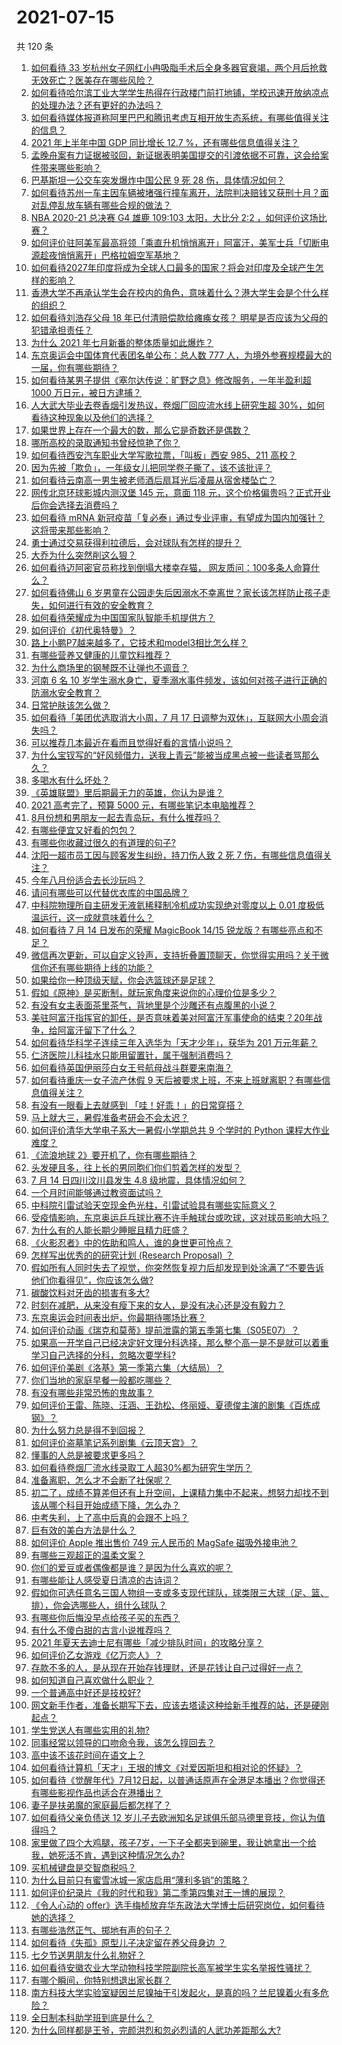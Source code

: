# 2021-07-15

共 120 条

<!-- BEGIN -->
<!-- 最后更新时间 Thu Jul 15 2021 14:02:38 GMT+0800 (China Standard Time) -->

1. [如何看待 33
   岁杭州女子网红小冉吸脂手术后全身多器官衰竭，两个月后抢救无效死亡？医美存在哪些风险？](https://www.zhihu.com/question/472209083)
1. [如何看待哈尔滨工业大学学生热得在行政楼门前打地铺，学校迅速开放纳凉点的处理办法？还有更好的办法吗？](https://www.zhihu.com/question/471954284)
1. [如何看待媒体报道称阿里巴巴和腾讯考虑互相开放生态系统，有哪些值得关注的信息？](https://www.zhihu.com/question/472226846)
1. [2021 年上半年中国 GDP 同比增长 12.7
   %，还有哪些信息值得关注？](https://www.zhihu.com/question/472320142)
1. [孟晚舟案有力证据被驳回，新证据表明美国提交的引渡依据不可靠，这会给案件带来哪些影响？](https://www.zhihu.com/question/471307679)
1. [巴基斯坦一公交车突发爆炸中国公民 9 死 28 伤，具体情况如何？](https://www.zhihu.com/question/472168448)
1. [如何看待苏州一车主因车辆被堵强行撞车离开，法院判决赔钱又获刑十月？面对乱停乱放车辆有哪些合规的做法？](https://www.zhihu.com/question/471765849)
1. [NBA 2020-21 总决赛 G4 雄鹿 109:103 太阳，大比分 2:2
   ，如何评价这场比赛？](https://www.zhihu.com/question/472304899)
1. [如何评价驻阿美军最高将领「乘直升机悄悄离开」阿富汗，美军士兵「切断电源趁夜悄悄离开」巴格拉姆空军基地？](https://www.zhihu.com/question/471936835)
1. [如何看待2027年印度将成为全球人口最多的国家？将会对印度及全球产生怎样的影响？](https://www.zhihu.com/question/471764919)
1. [香港大学不再承认学生会在校内的角色，意味着什么？港大学生会是个什么样的组织？](https://www.zhihu.com/question/472106510)
1. [如何看待刘浩存父母 18 年已付清赔偿款给瘫痪女孩？
   明星是否应该为父母的犯错承担责任？](https://www.zhihu.com/question/472014999)
1. [为什么 2021 年七月新番的整体质量如此爆炸？](https://www.zhihu.com/question/472117263)
1. [东京奥运会中国体育代表团名单公布：总人数 777
   人，为境外参赛规模最大的一届，你有哪些期待？](https://www.zhihu.com/question/472186155)
1. [如何看待某男子提供《塞尔达传说：旷野之息》修改服务，一年半盈利超 1000
   万日元，被日方逮捕？](https://www.zhihu.com/question/471727845)
1. [人大武大毕业去卷香烟引发热议，卷烟厂回应流水线上研究生超
   30%，如何看待这种现象以及他们的选择？](https://www.zhihu.com/question/472023038)
1. [如果世界上存在一个最大的数，那么它是奇数还是偶数？](https://www.zhihu.com/question/470394192)
1. [哪所高校的录取通知书曾经惊艳了你？](https://www.zhihu.com/question/471971073)
1. [如何看待西安汽车职业大学写歌拉票，「叫板」西安 985、211
   高校？](https://www.zhihu.com/question/471951551)
1. [因为先被「欺负」，一年级女儿把同学卷子撕了，该不该批评？](https://www.zhihu.com/question/470997301)
1. [如何看待云南高一男生被老师酒后扇耳光后凌晨从宿舍楼坠亡？](https://www.zhihu.com/question/471501417)
1. [网传北京环球影城内测汉堡 145 元，意面 118
   元，这个价格偏贵吗？正式开业后你会选择去消费吗？](https://www.zhihu.com/question/472230170)
1. [如何看待 mRNA
   新冠疫苗「复必泰」通过专业评审，有望成为国内加强针？这将带来那些影响？](https://www.zhihu.com/question/472315886)
1. [勇士通过交易获得利拉德后，会对球队有怎样的提升？](https://www.zhihu.com/question/472015375)
1. [大乔为什么突然削这么狠？](https://www.zhihu.com/question/471909961)
1. [如何看待迈阿密官员称找到倒塌大楼幸存猫，
   网友质问：100多条人命算什么？](https://www.zhihu.com/question/471388249)
1. [如何看待佛山 6
   岁男童在公园走失后因溺水不幸离世？家长该怎样防止孩子走失，如何进行有效的安全教育？](https://www.zhihu.com/question/471987275)
1. [如何看待荣耀成为中国国家队智能手机提供方？](https://www.zhihu.com/question/472191761)
1. [如何评价《初代奥特曼》？](https://www.zhihu.com/question/265413321)
1. [路上小鹏P7越来越多了，它技术和model3相比怎么样？](https://www.zhihu.com/question/472224221)
1. [有哪些营养又健康的儿童饮料推荐？](https://www.zhihu.com/question/464087657)
1. [为什么商场里的钢琴既不让弹也不调音？](https://www.zhihu.com/question/461489839)
1. [河南 6 名 10
   岁学生溺水身亡，夏季溺水事件频发，该如何对孩子进行正确的防溺水安全教育？](https://www.zhihu.com/question/472167395)
1. [日常护肤该怎么做？](https://www.zhihu.com/question/466462950)
1. [如何看待「美团优选取消大小周，7 月 17
   日调整为双休」，互联网大小周会消失吗？](https://www.zhihu.com/question/472214372)
1. [可以推荐几本最近在看而且觉得好看的言情小说吗？](https://www.zhihu.com/question/395787517)
1. [为什么宝钗写的“好风频借力，送我上青云”能被当成黑点被一些读者骂那么久？](https://www.zhihu.com/question/467421306)
1. [多喝水有什么坏处？](https://www.zhihu.com/question/468560630)
1. [《英雄联盟》里后期最无力的英雄，你认为是谁？](https://www.zhihu.com/question/463004471)
1. [2021 高考完了，预算 5000 元，有哪些笔记本电脑推荐？](https://www.zhihu.com/question/464581478)
1. [8月份想和男朋友一起去青岛玩，有什么推荐吗？](https://www.zhihu.com/question/471017019)
1. [有哪些便宜又好看的包包？](https://www.zhihu.com/question/31124773)
1. [有哪些你收藏过很久的有道理的句子?](https://www.zhihu.com/question/458504321)
1. [沈阳一超市员工因与顾客发生纠纷，持刀伤人致 2 死 7
   伤，有哪些信息值得关注？](https://www.zhihu.com/question/472203816)
1. [今年八月份适合去长沙玩吗？](https://www.zhihu.com/question/471421747)
1. [请问有哪些可以代替优衣库的中国品牌？](https://www.zhihu.com/question/451270885)
1. [中科院物理所自主研发无液氦稀释制冷机成功实现绝对零度以上 0.01
   度极低温运行，这一成就意味着什么？](https://www.zhihu.com/question/471946119)
1. [如何看待 7 月 14 日发布的荣耀 MagicBook 14/15
   锐龙版？有哪些亮点和不足？](https://www.zhihu.com/question/472202759)
1. [微信再次更新，可以自定义铃声，支持折叠置顶聊天，你觉得实用吗？关于微信你还有哪些期待上线的功能？](https://www.zhihu.com/question/472167021)
1. [如果给你一种顶级天赋，你会选篮球还是足球？](https://www.zhihu.com/question/404964574)
1. [假如《原神》是买断制，就玩家角度来说你的心理价位是多少？](https://www.zhihu.com/question/471287488)
1. [有没有女主表面茶里茶气，背地里是个沙雕还有点腹黑的小说？](https://www.zhihu.com/question/470495045)
1. [美驻阿富汗指挥官的卸任，是否意味着美对阿富汗军事使命的结束？20年战争，给阿富汗留下了什么？](https://www.zhihu.com/question/471969187)
1. [如何看待华科学子连续三年入选华为「天才少年」，获华为 201
   万元年薪？](https://www.zhihu.com/question/469711065)
1. [仁济医院儿科挂水只能用留置针，属于强制消费吗？](https://www.zhihu.com/question/470800261)
1. [如何看待英国伊丽莎白女王号航母战斗群要来南海？](https://www.zhihu.com/question/471963739)
1. [如何看待重庆一女子流产休假 9
   天后被要求上班，不来上班就离职？有哪些信息值得关注？](https://www.zhihu.com/question/471945220)
1. [有没有一眼看上去就感到 「哇！好乖！」的日常穿搭？](https://www.zhihu.com/question/454682479)
1. [马上就大三，暑假准备考研会不会太迟？](https://www.zhihu.com/question/468399095)
1. [如何评价清华大学电子系大一暑假小学期总共 9 个学时的 Python
   课程大作业难度？](https://www.zhihu.com/question/471999381)
1. [《流浪地球 2》要开机了，你有哪些期待？](https://www.zhihu.com/question/471927786)
1. [头发硬且多，往上长的男同胞们你们剪着怎样的发型？](https://www.zhihu.com/question/32026607)
1. [7 月 14 日四川汶川县发生 4.8 级地震，具体情况如何？](https://www.zhihu.com/question/472278269)
1. [一个月时间能够通过教资面试吗？](https://www.zhihu.com/question/450116108)
1. [中科院引雷试验天空现金色光柱，引雷试验具有哪些实际意义？](https://www.zhihu.com/question/472048621)
1. [受疫情影响，东京奥运乒乓球比赛不许手触球台或吹球，这对球员影响大吗？](https://www.zhihu.com/question/472117398)
1. [为什么有的人能长期少睡眠且精力旺盛？](https://www.zhihu.com/question/27087016)
1. [《火影忍者》中的佐助和鸣人，谁的身世更可怜点？](https://www.zhihu.com/question/29238831)
1. [怎样写出优秀的的研究计划 (Research Proposal) ？](https://www.zhihu.com/question/23695058)
1. [假如所有人同时失去了视觉，你突然恢复视力后却发现到处涂满了“不要告诉他们你看得见”，你应该怎么做?](https://www.zhihu.com/question/455155293)
1. [碳酸饮料对牙齿的损害有多大?](https://www.zhihu.com/question/469791739)
1. [时刻在减肥，从来没有瘦下来的女人，是没有决心还是没有毅力？](https://www.zhihu.com/question/470909365)
1. [东京奥运会时间表出炉，你最期待哪场比赛？](https://www.zhihu.com/question/471918062)
1. [如何评价动画《瑞克和莫蒂》提前泄露的第五季第七集（S05E07）？](https://www.zhihu.com/question/471908275)
1. [如果高一开学自己已经决定好文理分科选择，那么整个高一是不是就可以着重学习自己选择的分科，忽略次要学科?](https://www.zhihu.com/question/472215575)
1. [如何评价美剧《洛基》第一季第六集（大结局）？](https://www.zhihu.com/question/471727220)
1. [你们当地的家庭早餐一般都吃哪些？](https://www.zhihu.com/question/469546825)
1. [有没有哪些非常恐怖的鬼故事？](https://www.zhihu.com/question/467736140)
1. [如何评价王雷、陈晓、汪涵、王劲松、佟丽娅、夏德俊主演的剧集《百炼成钢》？](https://www.zhihu.com/question/464290746)
1. [为什么努力总是得不到回报？](https://www.zhihu.com/question/463248984)
1. [如何评价盗墓笔记系列剧集《云顶天宫》？](https://www.zhihu.com/question/470890977)
1. [懂事的人总是被要求更多吗？](https://www.zhihu.com/question/472102017)
1. [如何看待卷烟厂流水线录取工人超30%都为研究生学历？](https://www.zhihu.com/question/472132593)
1. [准备离职，怎么才不会断了社保呢？](https://www.zhihu.com/question/22741732)
1. [初二了，成绩不算差但还有上升空间，上课精力集中不起来，想努力却找不到该从哪个科目开始成绩下降，怎么办？](https://www.zhihu.com/question/472160742)
1. [中考失利，上了高中后真的会跟不上吗？](https://www.zhihu.com/question/472040925)
1. [巨有效的美白方法是什么？](https://www.zhihu.com/question/437976033)
1. [如何评价 Apple 推出售价 749 元人民币的 MagSafe
   磁吸外接电池？](https://www.zhihu.com/question/472094624)
1. [有哪些三观超正的温柔文案？](https://www.zhihu.com/question/445169324)
1. [你们的爱豆或者偶像都是谁？是因为什么喜欢的呢？](https://www.zhihu.com/question/471128836)
1. [有哪些能让人感受夏日清凉的古诗词？](https://www.zhihu.com/question/471957203)
1. [假如你可选任意名三国人物组一支或多支现代球队，球类限三大球（足、篮、排），你会选哪些人，组什么球队？](https://www.zhihu.com/question/471430074)
1. [有哪些你后悔没早点给孩子买的东西？](https://www.zhihu.com/question/389543038)
1. [有什么不傻白甜的古言小说推荐吗？](https://www.zhihu.com/question/357177262)
1. [2021 年夏天去迪士尼有哪些「减少排队时间」的攻略分享？](https://www.zhihu.com/question/469523068)
1. [如何评价乙女游戏《亿万恋人》？](https://www.zhihu.com/question/470777067)
1. [存款不多的人，是从现在开始存钱理财，还是花钱让自己过得好一点？](https://www.zhihu.com/question/471111369)
1. [如何知道自己喜欢做什么职业？](https://www.zhihu.com/question/31930926)
1. [一个普通高中好还是技校好?](https://www.zhihu.com/question/463491459)
1. [网文新手作者，准备长期写下去，应该去塔读这种给新手推荐的站，还是硬刚起点？](https://www.zhihu.com/question/470591191)
1. [学生党送人有哪些实用的礼物?](https://www.zhihu.com/question/314076042)
1. [同事经常以领导的口吻命令我，该怎么㨃回去？](https://www.zhihu.com/question/341779064)
1. [高中该不该花时间在语文上？](https://www.zhihu.com/question/471034401)
1. [如何看待计算机「天才」王垠的博文《对爱因斯坦和相对论的怀疑》？](https://www.zhihu.com/question/471840054)
1. [如何看待《觉醒年代》7月12日起，以普通话原声在全港足本播出？你觉得还有哪些影视作品也适合在港播出？](https://www.zhihu.com/question/471859341)
1. [妻子是扶弟魔的家庭最后都怎样了？](https://www.zhihu.com/question/388115245)
1. [如何看待父亲负债送 12
   岁儿子去欧洲知名足球俱乐部马德里竞技，你认为值得吗？](https://www.zhihu.com/question/471075934)
1. [家里做了四个大鸡腿，孩子7岁，一下子全都夹到碗里，我让她拿出一个给我，她死活不肯，遇到这种情况怎么办?](https://www.zhihu.com/question/471273205)
1. [买机械键盘是交智商税吗？](https://www.zhihu.com/question/346057428)
1. [为什么目前只有蜜雪冰城一家店启用“薄利多销”的策略？](https://www.zhihu.com/question/469087818)
1. [如何评价纪录片《我的时代和我》第二季第四集对王一博的展现？](https://www.zhihu.com/question/472013151)
1. [《令人心动的
   offer》选手梅桢放弃华东政法大学博士后研究岗位，如何看待她的选择？](https://www.zhihu.com/question/472019269)
1. [有哪些浩然正气、掷地有声的句子？](https://www.zhihu.com/question/347504794)
1. [如何看待《失孤》原型儿子决定留在养父母身边 ？](https://www.zhihu.com/question/472060531)
1. [七夕节送男朋友什么礼物好？](https://www.zhihu.com/question/287989193)
1. [如何看待安徽农业大学动物科技学院副院长高军被学生实名举报性骚扰？](https://www.zhihu.com/question/472105104)
1. [有哪个瞬间，你特别想退出家长群？](https://www.zhihu.com/question/471983693)
1. [南方科技大学实验室疑因兰尼镍抽干引发起火，是真的吗？兰尼镍着火有多危险？](https://www.zhihu.com/question/472080592)
1. [全日制本科助学班到底是什么？](https://www.zhihu.com/question/407183524)
1. [为什么同样都是王爷，完颜洪烈和忽必烈请的人武功差距那么大?](https://www.zhihu.com/question/470324620)

<!-- END -->
